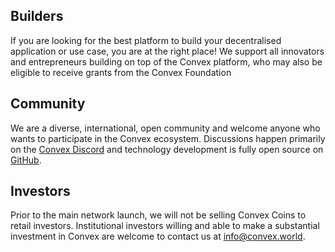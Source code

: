 ## Builders

If you are looking for the best platform to build your decentralised application or use case, you are at the right place! We support all innovators and entrepreneurs building on top of the Convex platform, who may also be eligible to receive grants from the Convex Foundation

## Community

We are a diverse, international, open community and welcome anyone who wants to participate in the Convex ecosystem. Discussions happen primarily on the [Convex Discord](https://discord.com/invite/fsnCxEM) and technology development is fully open source on [GitHub](https://github.com/Convex-Dev).

## Investors

Prior to the main network launch, we will not be selling Convex Coins to retail investors. Institutional investors willing and able to make a substantial investment in Convex are welcome to contact us at info@convex.world.